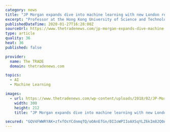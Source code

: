 ```yaml
---
category: news
title: "JP Morgan expands dive into machine learning with new London research centre"
excerpt: "Professor at the Hong Kong University of Science and Technology, Chak Wong, has been hired by JP Morgan to lead the new team of machine learning engineers. JP Morgan is expanding its foray into machine learning and artificial intelligence (AI) with the launch of a new London-based research centre, as it explores how it can use the technology ..."
publishedDateTime: 2020-01-27T16:28:00Z
sourceUrl: https://www.thetradenews.com/jp-morgan-expands-dive-machine-learning-new-london-research-centre/
type: article
quality: 36
heat: 36
published: false

provider:
  name: The TRADE
  domain: thetradenews.com

topics:
  - AI
  - Machine Learning

images:
  - url: https://www.thetradenews.com/wp-content/uploads/2018/02/JP-Morgan-300x212.jpg
    width: 300
    height: 212
    title: "JP Morgan expands dive into machine learning with new London research centre"

secured: "GQV4FWWRYAK+zfxfOsYCdnmqTQ/oOAnEfGn/0IIoWPIIoAXSqYLZ6kIm82Q0AYxAnDl4pe43w72TcqH7GUvmgMaBdgM5jKj5TIbSdldB3DycEZTn8yuEBt4KyjF3nQb5oZwIXHCS3EkI7NzC+j2n4iutXBma5fBVHrO7nQptg5V9xeiENSfDATRuD/pz0kd15shR3vlLh6vNm1tpDsMxyI6WHFAxl0Rd0VbqK/yFOt90wrlQbNeRWeHnIvEpaCC1YEtQV9W/TlOR/lHiTGVG2zZxFa0iriRW9lv7zdyOP64dHuypdfi0jkHn3rg6T64up4wQ/U3YjIFuXPZzyFcugPyseNXry0yP5RxzMS3XDbuL4xYrh+g1z2037eK9JMiyEWjbB2hioc7aDUr1YvVMpRngdmPf0VvCrHMNZ8e1tysOH1sl2EmNV+qQADcksIsQ2ZHx1ZLurUYu2C2dj6SANsIt7GEaqj7F04xZ5QuwB0c=;73GnC0gUsZaoE17rIP2Zeg=="
---
```


